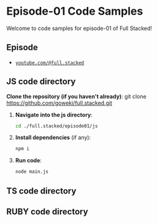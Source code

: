 # Episode-01 Code Samples

Welcome to code samples for episode-01 of Full Stacked!

## Episode

- [`youtube.com/@full.stacked`](https://youtube.com/@full.stacked)

## JS code directory

**Clone the repository (if you haven't already)**:
git clone https://github.com/goweki/full.stacked.git

1.  **Navigate into the js directory**:

    ```bash
    cd ./full.stacked/episode01/js
    ```

2.  **Install dependencies** (if any):

    ```bash
    npm i
    ```

3.  **Run code**:

    ```bash
    node main.js
    ```

## TS code directory

## RUBY code directory
